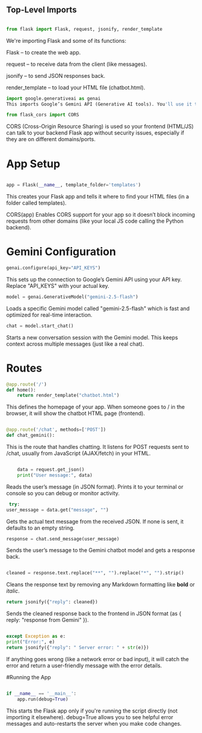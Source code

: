 ## Top-Level Imports
```python

from flask import Flask, request, jsonify, render_template
```
We're importing Flask and some of its functions:

Flask – to create the web app.

request – to receive data from the client (like messages).

jsonify – to send JSON responses back.

render_template – to load your HTML file (chatbot.html).

```python
import google.generativeai as genai
This imports Google’s Gemini API (Generative AI tools). You'll use it to generate responses.
```

```python
from flask_cors import CORS
```
CORS (Cross-Origin Resource Sharing) is used so your frontend (HTML/JS) can talk to your backend Flask app without security issues, especially if they are on different domains/ports.

# App Setup
```python

app = Flask(__name__, template_folder='templates')
```
This creates your Flask app and tells it where to find your HTML files (in a folder called templates).

CORS(app)
Enables CORS support for your app so it doesn’t block incoming requests from other domains (like your local JS code calling the Python backend).

# Gemini Configuration
```python
genai.configure(api_key="API_KEYS")
```
This sets up the connection to Google’s Gemini API using your API key. Replace "API_KEYS" with your actual key.

```python
model = genai.GenerativeModel("gemini-2.5-flash")
```
Loads a specific Gemini model called "gemini-2.5-flash" which is fast and optimized for real-time interaction.

```python
chat = model.start_chat()
```
Starts a new conversation session with the Gemini model. This keeps context across multiple messages (just like a real chat).

# Routes
```python
@app.route('/')
def home():
    return render_template("chatbot.html")
```
This defines the homepage of your app.
When someone goes to / in the browser, it will show the chatbot HTML page (frontend).

```python

@app.route('/chat', methods=['POST'])
def chat_gemini():
```
This is the route that handles chatting.
It listens for POST requests sent to /chat, usually from JavaScript (AJAX/fetch) in your HTML.

```python

    data = request.get_json()
    print("User message:", data)
```
Reads the user’s message (in JSON format).
Prints it to your terminal or console so you can debug or monitor activity.

```python
 try:
user_message = data.get("message", "")
```
Gets the actual text message from the received JSON. If none is sent, it defaults to an empty string.

```python
response = chat.send_message(user_message)
```
Sends the user’s message to the Gemini chatbot model and gets a response back.

```python

cleaned = response.text.replace("**", "").replace("*", "").strip()
```
Cleans the response text by removing any Markdown formatting like **bold** or *italic*.

```python
return jsonify({"reply": cleaned})
```
Sends the cleaned response back to the frontend in JSON format (as { reply: "response from Gemini" }).

```python

except Exception as e:
print("Error:", e)
return jsonify({"reply": " Server error: " + str(e)})
```
If anything goes wrong (like a network error or bad input), it will catch the error and return a user-friendly message with the error details.

#Running the App
```python

if __name__ == '__main__':
    app.run(debug=True)
```

This starts the Flask app only if you're running the script directly (not importing it elsewhere).
debug=True allows you to see helpful error messages and auto-restarts the server when you make code changes.


